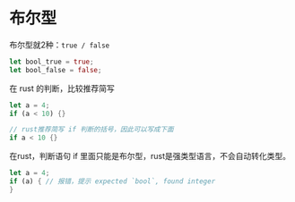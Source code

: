 # 布尔型

布尔型就2种：`true / false`

```rust
let bool_true = true;
let bool_false = false;
```

在 rust 的判断，比较推荐简写

```rust
let a = 4;
if (a < 10) {}

// rust推荐简写 if 判断的括号，因此可以写成下面
if a < 10 {}
```

在rust，判断语句 if 里面只能是布尔型，rust是强类型语言，不会自动转化类型。

```rust
let a = 4;
if (a) { // 报错，提示 expected `bool`, found integer
}
```

